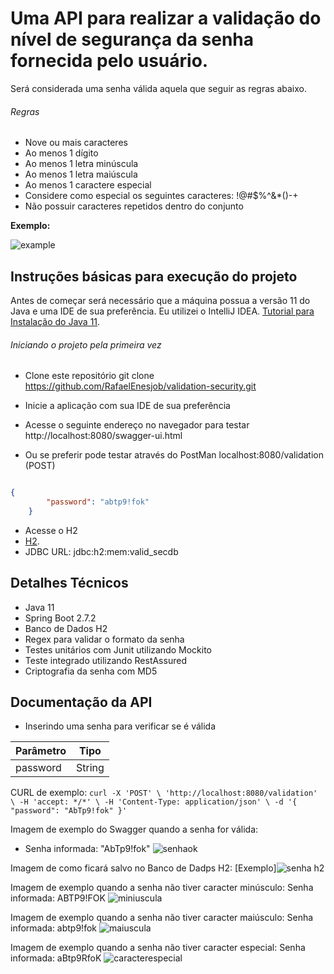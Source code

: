 # Uma API para realizar a validação do nível de segurança da senha fornecida pelo usuário. 
Será considerada uma senha válida aquela que seguir as regras abaixo.

###### Regras
 - Nove ou mais caracteres
 - Ao menos 1 dígito
 - Ao menos 1 letra minúscula
 - Ao menos 1 letra maiúscula
 - Ao menos 1 caractere especial
 - Considere como especial os seguintes caracteres: !@#$%^&*()-+
 - Não possuir caracteres repetidos dentro do conjunto

 **Exemplo:**

![example](https://user-images.githubusercontent.com/80723896/185744384-1a102957-e7db-4ec1-9384-1472f8057985.png)


## Instruções básicas para execução do projeto
Antes de começar será necessário que a máquina possua a versão 11 do Java e uma IDE de sua preferência. Eu utilizei o IntelliJ IDEA.
[Tutorial para Instalação do Java 11](https://www.youtube.com/watch?v=bE5GbXgfi8c&t=758s).

###### Iniciando o projeto pela primeira vez

- Clone este repositório
git clone https://github.com/RafaelEnesjob/validation-security.git

- Inicie a aplicação com sua IDE de sua preferência

- Acesse o seguinte endereço no navegador para testar
http://localhost:8080/swagger-ui.html

- Ou se preferir pode testar através do PostMan
localhost:8080/validation (POST)

``` json

{      
        "password": "abtp9!fok"
    }

```



- Acesse o H2
- [H2](http://localhost:8080/h2-console/login.jsp?jsessionid=55c3678c0293261b804c5fbbaa97f7b6).
- JDBC URL: jdbc:h2:mem:valid_secdb


## Detalhes Técnicos
- Java 11
- Spring Boot 2.7.2
- Banco de Dados H2
- Regex para validar o formato da senha
- Testes unitários com Junit utilizando Mockito
- Teste integrado utilizando RestAssured
- Criptografia da senha com MD5

## Documentação da API

- Inserindo uma senha para verificar se é válida

| Parâmetro  |  Tipo  | 
| ------------------- | ------------------- |
| password |  String |

CURL de exemplo:
`curl -X 'POST' \
  'http://localhost:8080/validation' \
  -H 'accept: */*' \
  -H 'Content-Type: application/json' \
  -d '{
  "password": "AbTp9!fok"
}'`

Imagem de exemplo do Swagger quando a senha for válida:
- Senha informada: "AbTp9!fok"
![senhaok](https://user-images.githubusercontent.com/80723896/185800913-cf508df0-098c-4d9c-b681-fe3f0dccafbd.png)

Imagem de como ficará salvo no Banco de Dadps H2:
[Exemplo]![senha h2](https://user-images.githubusercontent.com/80723896/185799716-c2c7342b-426d-487f-a581-1f82a6184a13.png)

Imagem de exemplo quando a senha não tiver caracter minúsculo:
Senha informada: ABTP9!FOK
![miniuscula](https://user-images.githubusercontent.com/80723896/185801057-7ceb54de-1520-4645-ac8a-6170c632e9b7.png)

Imagem de exemplo quando a senha não tiver caracter maiúsculo:
Senha informada: abtp9!fok
![maiuscula](https://user-images.githubusercontent.com/80723896/185801399-6e2250ab-3e69-44c3-9d08-af7f00c79652.png)

Imagem de exemplo quando a senha não tiver caracter especial:
Senha informada: aBtp9RfoK
![caracterespecial](https://user-images.githubusercontent.com/80723896/185802568-1fe23e6a-d27a-45c9-980f-e944f6760aff.png)




